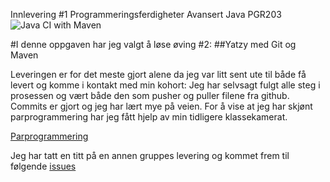 Innlevering #1 Programmeringsferdigheter
Avansert Java PGR203
![Java CI with Maven](https://github.com/espenbakken/yatzy/workflows/Java%20CI%20with%20Maven/badge.svg)

#I denne oppgaven har jeg valgt å løse øving #2:
##Yatzy med Git og Maven

Leveringen er for det meste gjort alene da jeg var litt sent ute til både få levert og komme i kontakt med min kohort:
Jeg har selvsagt fulgt alle steg i prosessen og vært både den som pusher og puller filene fra github. Commits er gjort
og jeg har lært mye på veien. For å vise at jeg har skjønt parprogrammering har jeg fått hjelp av min tidligere 
klassekamerat. 

<a href="">Parprogrammering</a>

Jeg har tatt en titt på en annen gruppes levering og kommet frem til følgende <a href="">issues</a>


